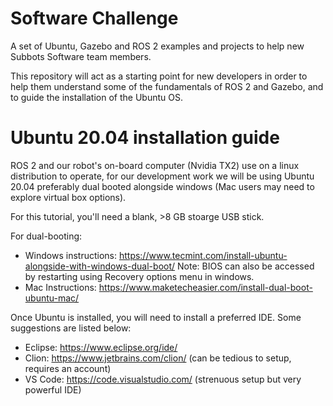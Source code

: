 # Software Challenge

A set of Ubuntu, Gazebo and ROS 2 examples and projects to help new Subbots Software team members.

This repository will act as a starting point for new developers in order to help them understand some of the fundamentals of ROS 2 and Gazebo, and to guide the installation of the Ubuntu OS.

# Ubuntu 20.04 installation guide

ROS 2 and our robot's on-board computer (Nvidia TX2) use on a linux distribution to operate, for our development work we will be using Ubuntu 20.04 preferably dual booted alongside windows (Mac users may need to explore virtual box options).

For this tutorial, you'll need a blank, >8 GB stoarge USB stick. 

For dual-booting: 
* Windows instructions: https://www.tecmint.com/install-ubuntu-alongside-with-windows-dual-boot/
  Note: BIOS can also be accessed by restarting using Recovery options menu in windows. 
* Mac Instructions: https://www.maketecheasier.com/install-dual-boot-ubuntu-mac/
  
Once Ubuntu is installed, you will need to install a preferred IDE. Some suggestions are listed below: 

* Eclipse: https://www.eclipse.org/ide/
* Clion: https://www.jetbrains.com/clion/ (can be tedious to setup, requires an account) 
* VS Code: https://code.visualstudio.com/ (strenuous setup but very powerful IDE) 
  
